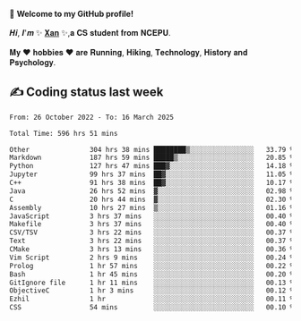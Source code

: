 🎉 **Welcome to my GitHub profile!**</br></br>
𝑯𝒊, 𝑰'𝒎 ✨ [𝐗𝐚𝐧](https://xancoding.cn/) ✨,𝐚 𝐂𝐒 𝐬𝐭𝐮𝐝𝐞𝐧𝐭 𝐟𝐫𝐨𝐦 𝐍𝐂𝐄𝐏𝐔.</br></br>
𝐌𝐲 ❤ 𝐡𝐨𝐛𝐛𝐢𝐞𝐬 ❤ 𝐚𝐫𝐞 𝐑𝐮𝐧𝐧𝐢𝐧𝐠, 𝐇𝐢𝐤𝐢𝐧𝐠, 𝐓𝐞𝐜𝐡𝐧𝐨𝐥𝐨𝐠𝐲, 𝐇𝐢𝐬𝐭𝐨𝐫𝐲 𝐚𝐧𝐝 𝐏𝐬𝐲𝐜𝐡𝐨𝐥𝐨𝐠𝐲.

## ✍️ Coding status last week
<!--START_SECTION:waka-->

```txt
From: 26 October 2022 - To: 16 March 2025

Total Time: 596 hrs 51 mins

Other               304 hrs 38 mins ████████▒░░░░░░░░░░░░░░░░   33.79 %
Markdown            187 hrs 59 mins █████▒░░░░░░░░░░░░░░░░░░░   20.85 %
Python              127 hrs 47 mins ███▓░░░░░░░░░░░░░░░░░░░░░   14.18 %
Jupyter             99 hrs 37 mins  ██▓░░░░░░░░░░░░░░░░░░░░░░   11.05 %
C++                 91 hrs 38 mins  ██▓░░░░░░░░░░░░░░░░░░░░░░   10.17 %
Java                26 hrs 52 mins  ▓░░░░░░░░░░░░░░░░░░░░░░░░   02.98 %
C                   20 hrs 44 mins  ▓░░░░░░░░░░░░░░░░░░░░░░░░   02.30 %
Assembly            10 hrs 27 mins  ▒░░░░░░░░░░░░░░░░░░░░░░░░   01.16 %
JavaScript          3 hrs 37 mins   ░░░░░░░░░░░░░░░░░░░░░░░░░   00.40 %
Makefile            3 hrs 37 mins   ░░░░░░░░░░░░░░░░░░░░░░░░░   00.40 %
CSV/TSV             3 hrs 22 mins   ░░░░░░░░░░░░░░░░░░░░░░░░░   00.37 %
Text                3 hrs 22 mins   ░░░░░░░░░░░░░░░░░░░░░░░░░   00.37 %
CMake               3 hrs 13 mins   ░░░░░░░░░░░░░░░░░░░░░░░░░   00.36 %
Vim Script          2 hrs 9 mins    ░░░░░░░░░░░░░░░░░░░░░░░░░   00.24 %
Prolog              1 hr 57 mins    ░░░░░░░░░░░░░░░░░░░░░░░░░   00.22 %
Bash                1 hr 45 mins    ░░░░░░░░░░░░░░░░░░░░░░░░░   00.20 %
GitIgnore file      1 hr 11 mins    ░░░░░░░░░░░░░░░░░░░░░░░░░   00.13 %
ObjectiveC          1 hr 3 mins     ░░░░░░░░░░░░░░░░░░░░░░░░░   00.12 %
Ezhil               1 hr            ░░░░░░░░░░░░░░░░░░░░░░░░░   00.11 %
CSS                 54 mins         ░░░░░░░░░░░░░░░░░░░░░░░░░   00.10 %
```

<!--END_SECTION:waka-->


<!-- ## 📈 My GitHub Stats
<p align="center">
    <img height="137px" src="https://github-readme-stats.vercel.app/api?username=Xancoding&hide_title=true&hide_border=true&show_icons=trueline_height=21&text_color=000&icon_color=000&bg_color=0,ea6161,ffc64d,fffc4d,52fa5a&theme=graywhite" /> 
    <img src="https://github-readme-stats.vercel.app/api/top-langs/?username=Xancoding&hide_title=true&hide_border=true&layout=compact&langs_count=6&text_color=000&icon_color=fff&bg_color=0,52fa5a,4dfcff,c64dff&theme=graywhite" /> 
</p> -->

<!-- ## 🔥 My GitHub activities of last 31 days.
<div align="center"> <img src="https://activity-graph.herokuapp.com/graph?username=XanCoding&theme=xcode" /> </div> -->

<!-- <p align="center"> 
  Visitor count<br/>
  <img src="https://profile-counter.glitch.me/xancoding/count.svg" />
</p> -->
